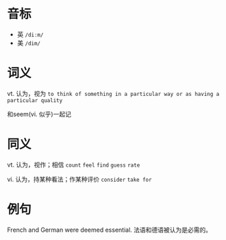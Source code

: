 # 音标

- 英 `/diːm/`
- 美 `/dim/`

# 词义

vt. 认为，视为
`to think of something in a particular way or as having a particular quality`



和seem(vi. 似乎)一起记

# 同义

vt. 认为，视作；相信
`count` `feel` `find` `guess` `rate`

vi. 认为，持某种看法；作某种评价
`consider` `take for`

# 例句

French and German were deemed essential.
法语和德语被认为是必需的。


